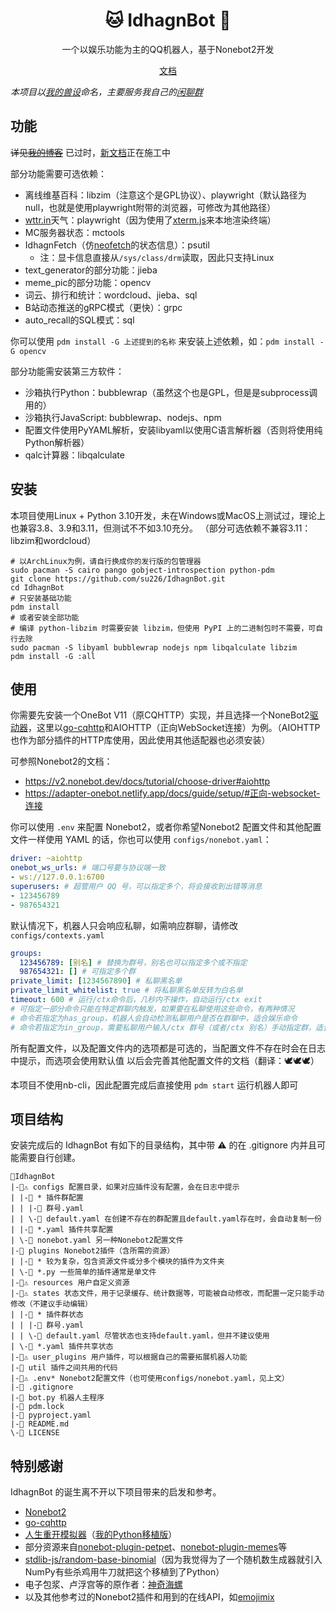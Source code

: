 <div align="center">

# 🐱 IdhagnBot 🤖

一个以娱乐功能为主的QQ机器人，基于Nonebot2开发

[文档](https://idhagnbot.su226.tk/)

</div>

*本项目以[我的兽设](https://su226.tk/2021/07/24/my-fursona/)命名，主要服务我自己的[闲聊群](https://qm.qq.com/cgi-bin/qm/qr?k=USDC9Yc0PPxBHHIVp5KIoHYSmuBHJK2u)*

## 功能
~~详见[我的博客](https://su226.tk/2022/01/12/idhagn-bot/)~~
已过时，[新文档](https://idhagnbot.su226.tk/)正在施工中

部分功能需要可选依赖：
* 离线维基百科：libzim（注意这个是GPL协议）、playwright（默认路径为null，也就是使用playwright附带的浏览器，可修改为其他路径）
* [wttr.in](https://wttr.in)天气：playwright（因为使用了[xterm.js](https://xtermjs.org)来本地渲染终端）
* MC服务器状态：mctools
* IdhagnFetch（仿[neofetch](https://github.com/dylanaraps/neofetch)的状态信息）：psutil
  * 注：显卡信息直接从`/sys/class/drm`读取，因此只支持Linux
* text_generator的部分功能：jieba
* meme_pic的部分功能：opencv
* 词云、排行和统计：wordcloud、jieba、sql
* B站动态推送的gRPC模式（更快）：grpc
* auto_recall的SQL模式：sql

你可以使用 `pdm install -G 上述提到的名称` 来安装上述依赖，如：`pdm install -G opencv`

部分功能需安装第三方软件：
* 沙箱执行Python：bubblewrap（虽然这个也是GPL，但是是subprocess调用的）
* 沙箱执行JavaScript: bubblewrap、nodejs、npm
* 配置文件使用PyYAML解析，安装libyaml以使用C语言解析器（否则将使用纯Python解析器）
* qalc计算器：libqalculate

## 安装
本项目使用Linux + Python 3.10开发，未在Windows或MacOS上测试过，理论上也兼容3.8、3.9和3.11，但测试不不如3.10充分。
（部分可选依赖不兼容3.11：libzim和wordcloud）
```shell
# 以ArchLinux为例，请自行换成你的发行版的包管理器
sudo pacman -S cairo pango gobject-introspection python-pdm
git clone https://github.com/su226/IdhagnBot.git
cd IdhagnBot
# 只安装基础功能
pdm install
# 或者安装全部功能
# 编译 python-libzim 时需要安装 libzim，但使用 PyPI 上的二进制包时不需要，可自行去除
sudo pacman -S libyaml bubblewrap nodejs npm libqalculate libzim
pdm install -G :all
```

## 使用
你需要先安装一个OneBot V11（原CQHTTP）实现，并且选择一个NoneBot2[驱动器](https://v2.nonebot.dev/docs/start/install-driver)，这里以[go-cqhttp](https://github.com/Mrs4s/go-cqhttp)和AIOHTTP（正向WebSocket连接）为例。（AIOHTTP也作为部分插件的HTTP库使用，因此使用其他适配器也必须安装）

可参照Nonebot2的文档：
* https://v2.nonebot.dev/docs/tutorial/choose-driver#aiohttp
* https://adapter-onebot.netlify.app/docs/guide/setup/#正向-websocket-连接

你可以使用 `.env` 来配置 Nonebot2，或者你希望Nonebot2 配置文件和其他配置文件一样使用 YAML 的话，你也可以使用 `configs/nonebot.yaml`：
```yaml
driver: ~aiohttp
onebot_ws_urls: # 端口号要与协议端一致
- ws://127.0.0.1:6700
superusers: # 超管用户 QQ 号，可以指定多个，将会接收到出错等消息
- 123456789
- 987654321
```

默认情况下，机器人只会响应私聊，如需响应群聊，请修改 `configs/contexts.yaml`
```yaml
groups:
  123456789: [别名] # 替换为群号，别名也可以指定多个或不指定
  987654321: [] # 可指定多个群
private_limit: [1234567890] # 私聊黑名单
private_limit_whitelist: true # 将私聊黑名单反转为白名单
timeout: 600 # 运行/ctx命令后，几秒内不操作，自动运行/ctx exit
# 可指定一部分命令只能在特定群聊内触发，如果要在私聊使用这些命令，有两种情况
# 命令若指定为has_group，机器人会自动检测私聊用户是否在群聊中，适合娱乐命令
# 命令若指定为in_group，需要私聊用户输入/ctx 群号（或者/ctx 别名）手动指定群，适合管理命令
```

所有配置文件，以及配置文件内的选项都是可选的，当配置文件不存在时会在日志中提示，而选项会使用默认值
以后会完善其他配置文件的文档（翻译：🕊️🕊️🕊️）

本项目不使用nb-cli，因此配置完成后直接使用 `pdm start` 运行机器人即可

## 项目结构
安装完成后的 IdhagnBot 有如下的目录结构，其中带 ⚠️ 的在 .gitignore 内并且可能需要自行创建。
```
📁IdhagnBot
|-📁⚠️ configs 配置目录，如果对应插件没有配置，会在日志中提示
| |-📁 * 插件群配置
| | |-📄 群号.yaml
| | \-📄 default.yaml 在创建不存在的群配置且default.yaml存在时，会自动复制一份
| |-📄 *.yaml 插件共享配置
| \-📄 nonebot.yaml 另一种Nonebot2配置文件
|-📁 plugins Nonebot2插件（含所需的资源）
| |-📁 * 较为复杂，包含资源文件或分多个模块的插件为文件夹
| \-📄 *.py 一些简单的插件通常是单文件
|-📁⚠️ resources 用户自定义资源
|-📁⚠️ states 状态文件，用于记录缓存、统计数据等，可能被自动修改，而配置一定只能手动修改（不建议手动编辑）
| |-📁 * 插件群状态
| | |-📄 群号.yaml
| | \-📄 default.yaml 尽管状态也支持default.yaml，但并不建议使用
| \-📄 *.yaml 插件共享状态
|-📁⚠️ user_plugins 用户插件，可以根据自己的需要拓展机器人功能
|-📁 util 插件之间共用的代码
|-📄⚠️ .env* Nonebot2配置文件（也可使用configs/nonebot.yaml，见上文）
|-📄 .gitignore
|-📄 bot.py 机器人主程序
|-📄 pdm.lock
|-📄 pyproject.yaml
|-📄 README.md
\-📄 LICENSE
```

## 特别感谢
IdhagnBot 的诞生离不开以下项目带来的启发和参考。
* [Nonebot2](https://v2.nonebot.dev/)
* [go-cqhttp](https://docs.go-cqhttp.org/)
* [人生重开模拟器](https://github.com/VickScarlet/lifeRestart)（[我的Python移植版](https://github.com/su226/LifeRestartPy)）
* 部分资源来自[nonebot-plugin-petpet](https://github.com/MeetWq/nonebot-plugin-petpet)、[nonebot-plugin-memes](https://github.com/noneplugin/nonebot-plugin-memes)等
* [stdlib-js/random-base-binomial](https://github.com/stdlib-js/random-base-binomial)（因为我觉得为了一个随机数生成器就引入NumPy有些杀鸡用牛刀就把这个移植到了Python）
* 电子包浆、卢浮宫等的原作者：[神奇海螺](https://lab.magiconch.com/)
* 以及其他参考过的Nonebot2插件和用到的在线API，如[emojimix](https://tikolu.net/emojimix/)
